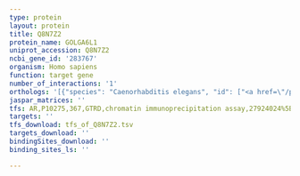 ```yaml
---
type: protein
layout: protein
title: Q8N7Z2
protein_name: GOLGA6L1
uniprot_accession: Q8N7Z2
ncbi_gene_id: '283767'
organism: Homo sapiens
function: target gene
number_of_interactions: '1'
orthologs: '[{"species": "Caenorhabditis elegans", "id": ["<a href=\"/protein/q95xr6\">Q95XR6</a>"]}, {"species": "Drosophila melanogaster", "id": ["<a href=\"/protein/q9vvk7\">Q9VVK7</a>"]}, {"species": "Danio rerio", "id": ["A5WUU2"]}]'
jaspar_matrices: ''
tfs: AR,P10275,367,GTRD,chromatin immunoprecipitation assay,27924024%5Buid%5D,No
targets: ''
tfs_download: tfs_of_Q8N7Z2.tsv
targets_download: ''
bindingSites_download: ''
binding_sites_ls: ''

---
```

